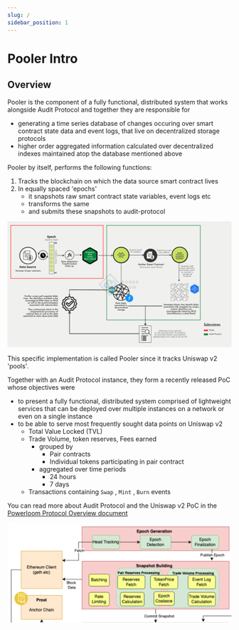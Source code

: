 ```yaml
---
slug: /
sidebar_position: 1
---
```


# Pooler Intro

## Overview

Pooler is the component of a fully functional, distributed system that works alongside Audit Protocol and together they are responsible for
* generating a time series database of changes occuring over smart contract state data and event logs, that live on decentralized storage protocols
* higher order aggregated information calculated over decentralized indexes maintained atop the database mentioned above

Pooler by itself, performs the following functions:

1. Tracks the blockchain on which the data source smart contract lives
2. In equally spaced 'epochs'
	* it snapshots raw smart contract state variables, event logs etc 
	* transforms the same
	* and submits these snapshots to audit-protocol


![Pooler workflow](Pooler%20workflow.png)


This specific implementation is called Pooler since it tracks Uniswap v2 'pools'.

Together with an Audit Protocol instance, they form a recently released PoC whose objectives were 

- to present a fully functional, distributed system comprised of lightweight services that can be deployed over multiple instances on a network or even on a single instance
- to be able to serve most frequently sought data points on Uniswap v2
    - Total Value Locked (TVL)
    - Trade Volume, token reserves, Fees earned
        - grouped by
            - Pair contracts
            - Individual tokens participating in pair contract
        - aggregated over time periods
            - 24 hours
            - 7 days
    - Transactions containing `Swap` , `Mint` , `Burn` events

You can read more about Audit Protocol and the Uniswap v2 PoC in the  [Powerloom Protocol Overview document](https://www.notion.so/powerloom/PowerLoom-Protocol-Overview-c3bf9dd9323541118d46a4d8684565d1#8ad76b8362b341bcaa9b3ae9fe203271)

![Screenshot](whitepaper_screenshot.png)